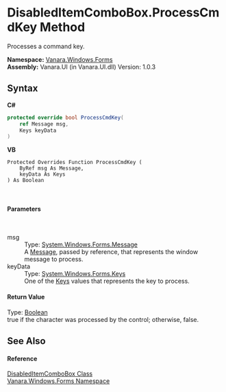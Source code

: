 # DisabledItemComboBox.ProcessCmdKey Method 
 

Processes a command key.

**Namespace:**&nbsp;<a href="c580cf52-4028-70db-28d0-f9b1abc03861">Vanara.Windows.Forms</a><br />**Assembly:**&nbsp;Vanara.UI (in Vanara.UI.dll) Version: 1.0.3

## Syntax

**C#**<br />
``` C#
protected override bool ProcessCmdKey(
	ref Message msg,
	Keys keyData
)
```

**VB**<br />
``` VB
Protected Overrides Function ProcessCmdKey ( 
	ByRef msg As Message,
	keyData As Keys
) As Boolean
```

<br />

#### Parameters
&nbsp;<dl><dt>msg</dt><dd>Type: <a href="http://msdn2.microsoft.com/en-us/library/wka5e5ys" target="_blank">System.Windows.Forms.Message</a><br />A <a href="http://msdn2.microsoft.com/en-us/library/wka5e5ys" target="_blank">Message</a>, passed by reference, that represents the window message to process.</dd><dt>keyData</dt><dd>Type: <a href="http://msdn2.microsoft.com/en-us/library/xy8ebtbf" target="_blank">System.Windows.Forms.Keys</a><br />One of the <a href="http://msdn2.microsoft.com/en-us/library/xy8ebtbf" target="_blank">Keys</a> values that represents the key to process.</dd></dl>

#### Return Value
Type: <a href="http://msdn2.microsoft.com/en-us/library/a28wyd50" target="_blank">Boolean</a><br />true if the character was processed by the control; otherwise, false.

## See Also


#### Reference
<a href="521702b9-31d8-a11e-8366-a1cc513c66e3">DisabledItemComboBox Class</a><br /><a href="c580cf52-4028-70db-28d0-f9b1abc03861">Vanara.Windows.Forms Namespace</a><br />